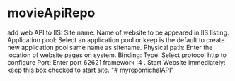 # movieApiRepo

add web API to IIS: 
Site name: Name of website to be appeared in IIS listing. 
Application pool: Select an application pool or keep is the default to create new application pool same name as sitename. Physical path: Enter the location of website pages on system. Binding: 
Type: Select protocol http to configure 
Port: Enter port 62621 
framework :4 . 
Start Website immediately: keep this box checked to start site. "# myrepomichalAPI"

